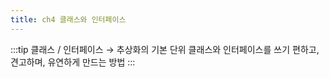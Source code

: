 ```yaml
---
title: ch4 클래스와 인터페이스
---
```


:::tip 클래스 / 인터페이스 → 추상화의 기본 단위
클래스와 인터페이스를 쓰기 편하고, 견고하며, 유연하게 만드는 방법
:::

